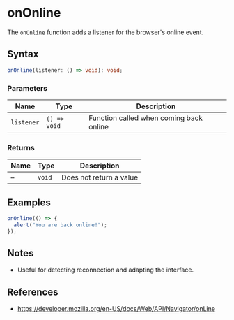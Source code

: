# onOnline

The `onOnline` function adds a listener for the browser's online event.

## Syntax

```typescript
onOnline(listener: () => void): void;
```

### Parameters

| Name     | Type     | Description                              |
| -------- | -------- | ---------------------------------------- |
| `listener` | `() => void` | Function called when coming back online  |

### Returns

| Name | Type | Description |
| ---- | ---- | ----------- |
|  –   | `void` | Does not return a value |

## Examples

```typescript
onOnline(() => {
  alert("You are back online!");
});
```

## Notes

* Useful for detecting reconnection and adapting the interface.

## References

* https://developer.mozilla.org/en-US/docs/Web/API/Navigator/onLine